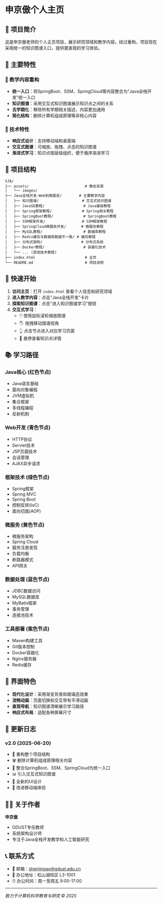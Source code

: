 # 申京傲个人主页

## 📖 项目简介

这是申京傲老师的个人主页项目，展示研究领域和教学内容。经过重构，项目现在采用统一的知识图谱入口，提供更直观的学习体验。

## 🎯 主要特性

### 🌟 教学内容重构
- **统一入口**：将SpringBoot、SSM、SpringCloud等内容整合为"Java全栈开发"统一入口
- **知识图谱**：采用交互式知识图谱展示知识点之间的关系
- **去学期化**：移除所有学期相关描述，内容更加通用
- **简化结构**：删除计算机组成原理等非核心内容

### 🔧 技术特性
- **响应式设计**：支持移动端和桌面端
- **交互式图谱**：可缩放、拖拽、点击的知识图谱
- **渐进式学习**：知识点按层级组织，便于循序渐进学习

## 📁 项目结构

```
SJA/
├── assets/                          # 静态资源
│   └── images/
├── Java全栈开发-Web到微服务/        # 主要教学内容
│   ├── 知识图谱/                    # 交互式知识图谱
│   ├── JavaSE教程/                  # Java基础教程
│   ├── Spring框架教程/              # Spring相关教程
│   ├── SpringBoot教程/              # SpringBoot教程
│   ├── SSM框架开发/                 # SSM框架教程
│   ├── SpringCloud微服务开发/       # 微服务教程
│   ├── MySQL教程/                   # 数据库教程
│   ├── Redis缓存与数据库数据不一致/ # 缓存教程
│   ├── 分布式架构/                  # 分布式系统
│   ├── Docker教程/                  # 容器化技术
│   └── ... (其他技术教程)
├── index.html                       # 主页
└── README.md                        # 项目说明
```

## 🚀 快速开始

1. **访问主页**：打开 `index.html` 查看个人信息和研究领域
2. **进入教学内容**：点击"Java全栈开发"卡片
3. **探索知识图谱**：点击"进入知识图谱学习"按钮
4. **交互式学习**：
   - 🖱️ 使用鼠标滚轮缩放图谱
   - 🖐️ 拖拽移动图谱视角
   - 👆 点击节点进入对应学习页面
   - 🎯 悬停查看知识点详情

## 📚 学习路径

### Java核心 (红色节点)
- Java语言基础
- 面向对象编程
- JVM虚拟机
- 集合框架
- 多线程编程
- 反射机制

### Web开发 (青色节点)
- HTTP协议
- Servlet技术
- JSP页面技术
- 会话管理
- AJAX异步请求

### 框架技术 (绿色节点)
- Spring框架
- Spring MVC
- Spring Boot
- 控制反转(IoC)
- 面向切面(AOP)

### 微服务 (黄色节点)
- 微服务架构
- Spring Cloud
- 服务注册发现
- 负载均衡
- 断路器模式
- API网关

### 数据处理 (蓝色节点)
- JDBC数据访问
- MySQL数据库
- MyBatis框架
- 事务管理
- 连接池技术

### 工具部署 (紫色节点)
- Maven构建工具
- Git版本控制
- Docker容器化
- Nginx服务器
- Redis缓存

## 🎨 界面特色

- **现代化设计**：采用渐变背景和玻璃态效果
- **流畅动画**：页面切换和交互带有平滑动画
- **直观导航**：知识图谱清晰展示学习路径
- **响应式布局**：适配各种屏幕尺寸

## 📝 更新日志

### v2.0 (2025-06-20)
- 🔄 重构整个项目结构
- 🗑️ 删除计算机组成原理相关内容
- 🔗 整合SpringBoot、SSM、SpringCloud为统一入口
- 📊 引入交互式知识图谱
- 🎨 全新的UI设计
- 📱 改进移动端体验

## 👨‍🏫 关于作者

**申京傲**
- GDUST专任教师
- 系统架构设计师
- 专注于Java全栈开发教学和人工智能研究

## 📞 联系方式

- 📧 邮箱：shenjingao@gdust.edu.cn
- 📍 办公地址：松山湖校区 L3-1001
- ⏰ 办公时间：周一至周五 9:00-17:00

---

*致力于计算机科学教育与研究 © 2025*
